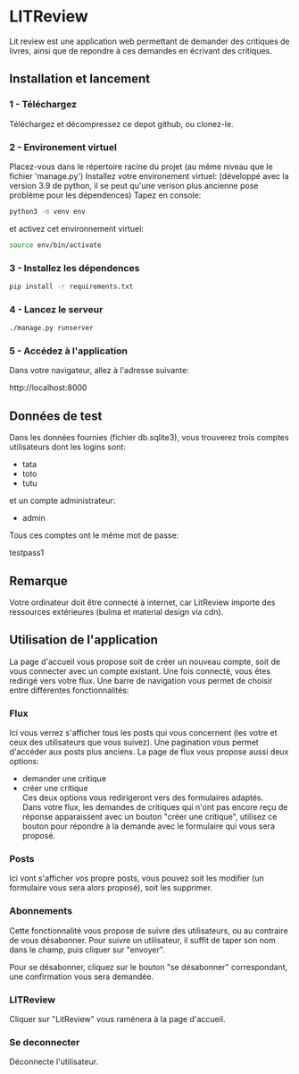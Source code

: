# LITReview

Lit review est une application web permettant de demander des critiques de livres, ainsi que de 
repondre à ces demandes en écrivant des critiques.

## Installation et lancement

### 1 - Téléchargez
Téléchargez et décompressez ce depot github, ou clonez-le.

### 2 - Environement virtuel
Placez-vous dans le répertoire racine du projet (au même niveau que le fichier 'manage.py')
Installez votre environement virtuel:
(développé avec la version 3.9 de python, il se peut qu'une verison plus ancienne pose problème pour les dépendences)
Tapez en console:

```sh
python3 -m venv env
```

et activez cet environnement virtuel:

```sh
source env/bin/activate
```

### 3 - Installez les dépendences

```sh
pip install -r requirements.txt
```


### 4 - Lancez le serveur

```sh
./manage.py runserver
```

### 5 - Accédez à l'application
Dans votre navigateur, allez à l'adresse suivante:

http://localhost:8000

## Données de test

Dans les données fournies (fichier db.sqlite3), vous trouverez trois comptes utilisateurs dont les logins sont:
- tata
- toto
- tutu

et un compte administrateur:
- admin

Tous ces comptes ont le même mot de passe:

testpass1


## Remarque

Votre ordinateur doit être connecté à internet, car LitReview importe des ressources extérieures (bulma et material design via cdn).

## Utilisation de l'application

La page d'accueil vous propose soit de créer un nouveau compte, soit de vous connecter avec un compte existant.
Une fois connecté, vous êtes redirigé vers votre flux. Une barre de navigation vous permet de choisir entre différentes fonctionnalités:

### Flux

Ici vous verrez s'afficher tous les posts qui vous concernent (les votre et ceux des utilisateurs que vous suivez).
Une pagination vous permet d'accéder aux posts plus anciens.
La page de flux vous propose aussi deux options:
- demander une critique
- créer une critique  
Ces deux options vous redirigeront vers des formulaires adaptés.  
Dans votre flux, les demandes de critiques qui n'ont pas encore reçu de réponse apparaissent avec un bouton "créer une critique", utilisez ce bouton pour répondre à la demande avec le formulaire qui vous sera proposé.


### Posts

Ici vont s'afficher vos propre posts, vous pouvez soit les modifier (un formulaire vous sera alors proposé), soit les supprimer.


### Abonnements

Cette fonctionnalité vous propose de suivre des utilisateurs, ou au contraire de vous désabonner.
Pour suivre un utilisateur, il suffit de taper son nom dans le champ, puis cliquer sur "envoyer".

Pour se désabonner, cliquez sur le bouton "se désabonner" correspondant, une confirmation vous sera demandée.


### LITReview
Cliquer sur "LitReview" vous raménera à la page d'accueil.

### Se deconnecter
Déconnecte l'utilisateur.
